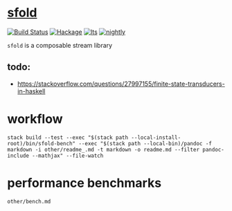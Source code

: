 [sfold](https://github.com/tonyday567/sfold)
============================================

[![Build
Status](https://travis-ci.org/tonyday567/sfold.svg)](https://travis-ci.org/tonyday567/sfold)
[![Hackage](https://img.shields.io/hackage/v/sfold.svg)](https://hackage.haskell.org/package/sfold)
[![lts](https://www.stackage.org/package/sfold/badge/lts)](http://stackage.org/lts/package/sfold)
[![nightly](https://www.stackage.org/package/sfold/badge/nightly)](http://stackage.org/nightly/package/sfold)

`sfold` is a composable stream library

todo:
---
  - https://stackoverflow.com/questions/27997155/finite-state-transducers-in-haskell

workflow
========

```
stack build --test --exec "$(stack path --local-install-root)/bin/sfold-bench" --exec "$(stack path --local-bin)/pandoc -f markdown -i other/readme_.md -t markdown -o readme.md --filter pandoc-include --mathjax" --file-watch
```

performance benchmarks
===

```include
other/bench.md
```
